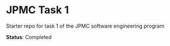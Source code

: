 # JPMC Task 1
Starter repo for task 1 of the JPMC software engineering program

**Status**: Completed
